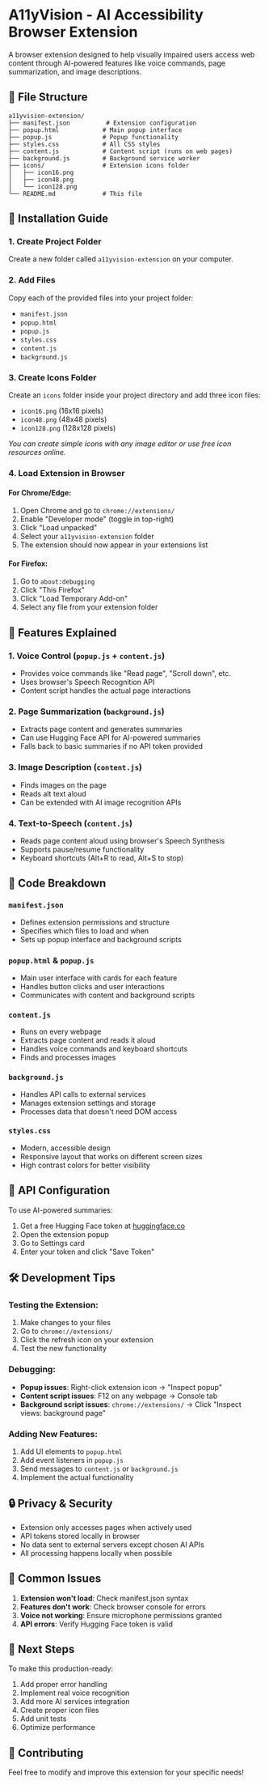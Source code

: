# A11yVision - AI Accessibility Browser Extension

A browser extension designed to help visually impaired users access web content through AI-powered features like voice commands, page summarization, and image descriptions.

## 📁 File Structure

```
a11yvision-extension/
├── manifest.json          # Extension configuration
├── popup.html            # Main popup interface
├── popup.js              # Popup functionality
├── styles.css            # All CSS styles
├── content.js            # Content script (runs on web pages)
├── background.js         # Background service worker
├── icons/                # Extension icons folder
│   ├── icon16.png
│   ├── icon48.png
│   └── icon128.png
└── README.md             # This file
```

## 🚀 Installation Guide

### 1. Create Project Folder
Create a new folder called `a11yvision-extension` on your computer.

### 2. Add Files
Copy each of the provided files into your project folder:
- `manifest.json`
- `popup.html`
- `popup.js` 
- `styles.css`
- `content.js`
- `background.js`

### 3. Create Icons Folder
Create an `icons` folder inside your project directory and add three icon files:
- `icon16.png` (16x16 pixels)
- `icon48.png` (48x48 pixels) 
- `icon128.png` (128x128 pixels)

*You can create simple icons with any image editor or use free icon resources online.*

### 4. Load Extension in Browser

#### For Chrome/Edge:
1. Open Chrome and go to `chrome://extensions/`
2. Enable "Developer mode" (toggle in top-right)
3. Click "Load unpacked"
4. Select your `a11yvision-extension` folder
5. The extension should now appear in your extensions list

#### For Firefox:
1. Go to `about:debugging`
2. Click "This Firefox"
3. Click "Load Temporary Add-on"
4. Select any file from your extension folder

## 🎯 Features Explained

### 1. **Voice Control** (`popup.js` + `content.js`)
- Provides voice commands like "Read page", "Scroll down", etc.
- Uses browser's Speech Recognition API
- Content script handles the actual page interactions

### 2. **Page Summarization** (`background.js`)
- Extracts page content and generates summaries
- Can use Hugging Face API for AI-powered summaries
- Falls back to basic summaries if no API token provided

### 3. **Image Description** (`content.js`)
- Finds images on the page
- Reads alt text aloud
- Can be extended with AI image recognition APIs

### 4. **Text-to-Speech** (`content.js`)
- Reads page content aloud using browser's Speech Synthesis
- Supports pause/resume functionality
- Keyboard shortcuts (Alt+R to read, Alt+S to stop)

## 🔧 Code Breakdown

### `manifest.json`
- Defines extension permissions and structure
- Specifies which files to load and when
- Sets up popup interface and background scripts

### `popup.html` & `popup.js`
- Main user interface with cards for each feature
- Handles button clicks and user interactions
- Communicates with content and background scripts

### `content.js`
- Runs on every webpage
- Extracts page content and reads it aloud
- Handles voice commands and keyboard shortcuts
- Finds and processes images

### `background.js`
- Handles API calls to external services
- Manages extension settings and storage
- Processes data that doesn't need DOM access

### `styles.css`
- Modern, accessible design
- Responsive layout that works on different screen sizes
- High contrast colors for better visibility

## 🔑 API Configuration

To use AI-powered summaries:

1. Get a free Hugging Face token at [huggingface.co](https://huggingface.co)
2. Open the extension popup
3. Go to Settings card
4. Enter your token and click "Save Token"

## 🛠️ Development Tips

### Testing the Extension:
1. Make changes to your files
2. Go to `chrome://extensions/`
3. Click the refresh icon on your extension
4. Test the new functionality

### Debugging:
- **Popup issues**: Right-click extension icon → "Inspect popup"
- **Content script issues**: F12 on any webpage → Console tab
- **Background script issues**: `chrome://extensions/` → Click "Inspect views: background page"

### Adding New Features:
1. Add UI elements to `popup.html`
2. Add event listeners in `popup.js`
3. Send messages to `content.js` or `background.js`
4. Implement the actual functionality

## 🔒 Privacy & Security

- Extension only accesses pages when actively used
- API tokens stored locally in browser
- No data sent to external servers except chosen AI APIs
- All processing happens locally when possible

## 🐛 Common Issues

1. **Extension won't load**: Check manifest.json syntax
2. **Features don't work**: Check browser console for errors
3. **Voice not working**: Ensure microphone permissions granted
4. **API errors**: Verify Hugging Face token is valid

## 📝 Next Steps

To make this production-ready:
1. Add proper error handling
2. Implement real voice recognition
3. Add more AI services integration
4. Create proper icon files
5. Add unit tests
6. Optimize performance

## 🤝 Contributing

Feel free to modify and improve this extension for your specific needs!